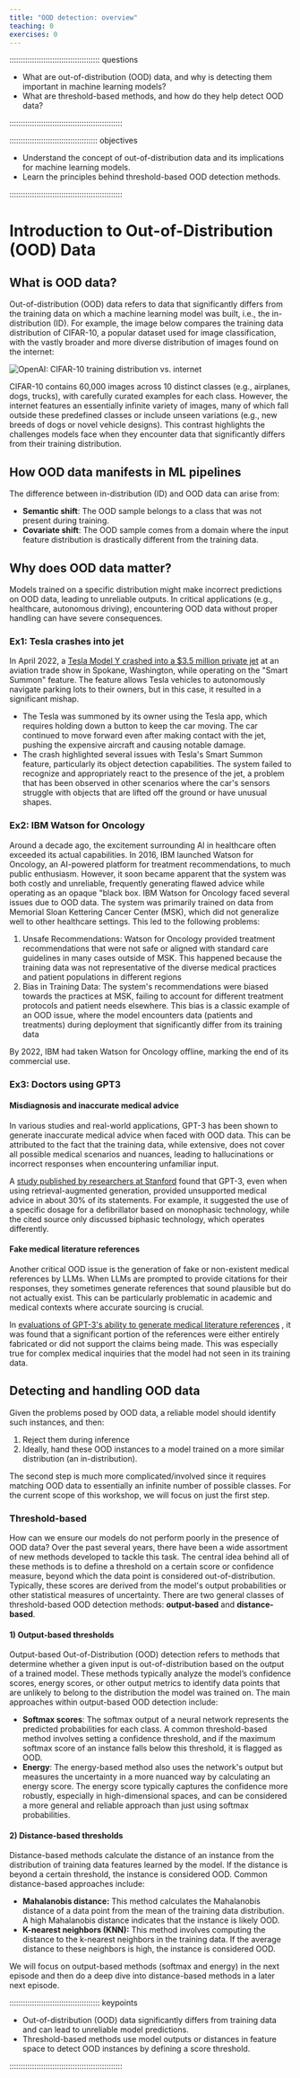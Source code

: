 ```yaml
---
title: "OOD detection: overview"
teaching: 0
exercises: 0
---
```


:::::::::::::::::::::::::::::::::::::::: questions

- What are out-of-distribution (OOD) data, and why is detecting them important in machine learning models?
- What are threshold-based methods, and how do they help detect OOD data?

::::::::::::::::::::::::::::::::::::::::::::::::::

::::::::::::::::::::::::::::::::::::::: objectives

- Understand the concept of out-of-distribution data and its implications for machine learning models.
- Learn the principles behind threshold-based OOD detection methods.

::::::::::::::::::::::::::::::::::::::::::::::::::

# Introduction to Out-of-Distribution (OOD) Data
## What is OOD data?
Out-of-distribution (OOD) data refers to data that significantly differs from the training data on which a machine learning model was built, i.e., the in-distribution (ID). For example, the image below compares the training data distribution of CIFAR-10, a popular dataset used for image classification, with the vastly broader and more diverse distribution of images found on the internet:

![OpenAI: CIFAR-10 training distribution vs. internet](https://raw.githubusercontent.com/carpentries-incubator/fair-explainable-ml/main/images/OOD-internet-vs-CIFAR10.jpg)

CIFAR-10 contains 60,000 images across 10 distinct classes (e.g., airplanes, dogs, trucks), with carefully curated examples for each class. However, the internet features an essentially infinite variety of images, many of which fall outside these predefined classes or include unseen variations (e.g., new breeds of dogs or novel vehicle designs). This contrast highlights the challenges models face when they encounter data that significantly differs from their training distribution.

## How OOD data manifests in ML pipelines
The difference between in-distribution (ID) and OOD data can arise from:

- **Semantic shift**: The OOD sample belongs to a class that was not present during training.
- **Covariate shift**: The OOD sample comes from a domain where the input feature distribution is drastically different from the training data.

## Why does OOD data matter?
Models trained on a specific distribution might make incorrect predictions on OOD data, leading to unreliable outputs. In critical applications (e.g., healthcare, autonomous driving), encountering OOD data without proper handling can have severe consequences.

### Ex1: Tesla crashes into jet
In April 2022, a [Tesla Model Y crashed into a $3.5 million private jet](https://www.newsweek.com/video-tesla-smart-summon-mode-ramming-3m-jet-viewed-34m-times-1700310 ) at an aviation trade show in Spokane, Washington, while operating on the "Smart Summon" feature. The feature allows Tesla vehicles to autonomously navigate parking lots to their owners, but in this case, it resulted in a significant mishap.
- The Tesla was summoned by its owner using the Tesla app, which requires holding down a button to keep the car moving. The car continued to move forward even after making contact with the jet, pushing the expensive aircraft and causing notable damage.
- The crash highlighted several issues with Tesla's Smart Summon feature, particularly its object detection capabilities. The system failed to recognize and appropriately react to the presence of the jet, a problem that has been observed in other scenarios where the car's sensors struggle with objects that are lifted off the ground or have unusual shapes.

### Ex2: IBM Watson for Oncology
Around a decade ago, the excitement surrounding AI in healthcare often exceeded its actual capabilities. In 2016, IBM launched Watson for Oncology, an AI-powered platform for treatment recommendations, to much public enthusiasm. However, it soon became apparent that the system was both costly and unreliable, frequently generating flawed advice while operating as an opaque "black box. IBM Watson for Oncology faced several issues due to OOD data. The system was primarily trained on data from Memorial Sloan Kettering Cancer Center (MSK), which did not generalize well to other healthcare settings. This led to the following problems:

1. Unsafe Recommendations: Watson for Oncology provided treatment recommendations that were not safe or aligned with standard care guidelines in many cases outside of MSK. This happened because the training data was not representative of the diverse medical practices and patient populations in different regions
2. Bias in Training Data: The system's recommendations were biased towards the practices at MSK, failing to account for different treatment protocols and patient needs elsewhere. This bias is a classic example of an OOD issue, where the model encounters data (patients and treatments) during deployment that significantly differ from its training data
   
By 2022, IBM had taken Watson for Oncology offline, marking the end of its commercial use.

### Ex3: Doctors using GPT3
#### Misdiagnosis and inaccurate medical advice
In various studies and real-world applications, GPT-3 has been shown to generate inaccurate medical advice when faced with OOD data. This can be attributed to the fact that the training data, while extensive, does not cover all possible medical scenarios and nuances, leading to hallucinations or incorrect responses when encountering unfamiliar input.

A [study published by researchers at Stanford](https://hai.stanford.edu/news/generating-medical-errors-genai-and-erroneous-medical-references) found that GPT-3, even when using retrieval-augmented generation, provided unsupported medical advice in about 30% of its statements. For example, it suggested the use of a specific dosage for a defibrillator based on monophasic technology, while the cited source only discussed biphasic technology, which operates differently.

#### Fake medical literature references
Another critical OOD issue is the generation of fake or non-existent medical references by LLMs. When LLMs are prompted to provide citations for their responses, they sometimes generate references that sound plausible but do not actually exist. This can be particularly problematic in academic and medical contexts where accurate sourcing is crucial.

In [evaluations of GPT-3's ability to generate medical literature references](https://hai.stanford.edu/news/generating-medical-errors-genai-and-erroneous-medical-references) , it was found that a significant portion of the references were either entirely fabricated or did not support the claims being made. This was especially true for complex medical inquiries that the model had not seen in its training data.


## Detecting and handling OOD data
Given the problems posed by OOD data, a reliable model should identify such instances, and then:

1. Reject them during inference
2. Ideally, hand these OOD instances to a model trained on a more similar distribution (an in-distribution).
  
The second step is much more complicated/involved since it requires matching OOD data to essentially an infinite number of possible classes. For the current scope of this workshop, we will focus on just the first step.

### Threshold-based
How can we ensure our models do not perform poorly in the presence of OOD data? Over the past several years, there have been a wide assortment of new methods developed to tackle this task. The central idea behind all of these methods is to define a threshold on a certain score or confidence measure, beyond which the data point is considered out-of-distribution. Typically, these scores are derived from the model's output probabilities or other statistical measures of uncertainty. There are two general classes of threshold-based OOD detection methods: **output-based** and **distance-based**.

#### 1) Output-based thresholds
Output-based Out-of-Distribution (OOD) detection refers to methods that determine whether a given input is out-of-distribution based on the output of a trained model. These methods typically analyze the model’s confidence scores, energy scores, or other output metrics to identify data points that are unlikely to belong to the distribution the model was trained on. The main approaches within output-based OOD detection include:

- **Softmax scores**: The softmax output of a neural network represents the predicted probabilities for each class. A common threshold-based method involves setting a confidence threshold, and if the maximum softmax score of an instance falls below this threshold, it is flagged as OOD.
- **Energy**: The energy-based method also uses the network's output but measures the uncertainty in a more nuanced way by calculating an energy score. The energy score typically captures the confidence more robustly, especially in high-dimensional spaces, and can be considered a more general and reliable approach than just using softmax probabilities.

#### 2) Distance-based thresholds
Distance-based methods calculate the distance of an instance from the distribution of training data features learned by the model. If the distance is beyond a certain threshold, the instance is considered OOD. Common distance-based approaches include:

- **Mahalanobis distance:** This method calculates the Mahalanobis distance of a data point from the mean of the training data distribution. A high Mahalanobis distance indicates that the instance is likely OOD.
- **K-nearest neighbors (KNN):** This method involves computing the distance to the k-nearest neighbors in the training data. If the average distance to these neighbors is high, the instance is considered OOD.

We will focus on output-based methods (softmax and energy) in the next episode and then do a deep dive into distance-based methods in a later next episode.


:::::::::::::::::::::::::::::::::::::::: keypoints

- Out-of-distribution (OOD) data significantly differs from training data and can lead to unreliable model predictions.
- Threshold-based methods use model outputs or distances in feature space to detect OOD instances by defining a score threshold.

::::::::::::::::::::::::::::::::::::::::::::::::::
